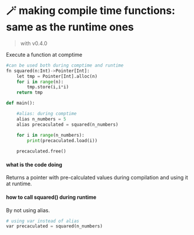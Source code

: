 # 🪄 making compile time functions: same as the runtime ones
> with v0.4.0

Execute a function at comptime
```python
#can be used both during comptime and runtime
fn squared(n:Int)->Pointer[Int]:
    let tmp = Pointer[Int].alloc(n)
    for i in range(n):
        tmp.store(i,i*i)
    return tmp

def main():

    #alias: during comptime
    alias n_numbers = 5
    alias precaculated = squared(n_numbers)

    for i in range(n_numbers):
        print(precaculated.load(i))
    
    precaculated.free()
```

#### what is the code doing
Returns a pointer with pre-calculated values during compilation and using it at runtime.
#### how to call squared() during runtime
By not using alias.
```python
# using var instead of alias
var precaculated = squared(n_numbers)
```
